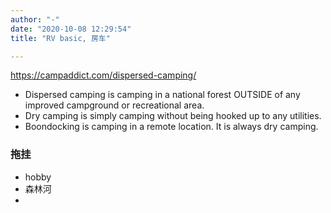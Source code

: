 ```yaml
---
author: "-"
date: "2020-10-08 12:29:54" 
title: "RV basic, 房车"

---
```

https://campaddict.com/dispersed-camping/

- Dispersed camping is camping in a national forest OUTSIDE of any improved campground or recreational area. 
- Dry camping is simply camping without being hooked up to any utilities.
- Boondocking is camping in a remote location. It is always dry camping.

### 拖挂
- hobby
- 森林河
- 